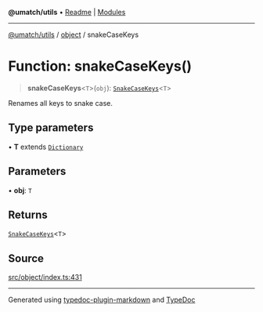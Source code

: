 **@umatch/utils** • [Readme](../../index.md) \| [Modules](../../modules.md)

***

[@umatch/utils](../../modules.md) / [object](../index.md) / snakeCaseKeys

# Function: snakeCaseKeys()

> **snakeCaseKeys**\<`T`\>(`obj`): [`SnakeCaseKeys`](../type-aliases/SnakeCaseKeys.md)\<`T`\>

Renames all keys to snake case.

## Type parameters

• **T** extends [`Dictionary`](../../index/type-aliases/Dictionary.md)

## Parameters

• **obj**: `T`

## Returns

[`SnakeCaseKeys`](../type-aliases/SnakeCaseKeys.md)\<`T`\>

## Source

[src/object/index.ts:431](https://github.com/umatch-oficial/utils/blob/0b3210d/src/object/index.ts#L431)

***

Generated using [typedoc-plugin-markdown](https://www.npmjs.com/package/typedoc-plugin-markdown) and [TypeDoc](https://typedoc.org/)
